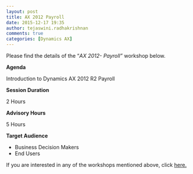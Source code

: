 ```yaml
---
layout: post
title: AX 2012 Payroll
date: 2015-12-17 19:35
author: tejaswini.radhakrishnan
comments: true
categories: [Dynamics AX]
---
```

Please find the details of the “<em>AX 2012</em><em>- Payroll”</em> workshop below.

<strong>Agenda</strong>

Introduction to Dynamics AX 2012 R2 Payroll

<strong>Session Duration</strong>

2 Hours

<strong>Advisory Hours</strong>

5 Hours

<strong>Target Audience</strong>
<ul>
	<li>Business Decision Makers</li>
	<li>End Users</li>
</ul>
If you are interested in any of the workshops mentioned above, click <a href="mailto:blog_ptsdynamics@microsoft.com?Subject=Dynamics%20AX%20Workshops%20-%20Registration&amp;Body=PLEASE%20FILL%20IN%20THE%20FOLLOWING%20DETAILS%0A%0AName%3A%0ACompany%20Name%3A%0APartner%20ID%3A%0AContact%20number%3A%0AEmail%20ID%3A%0AProducts%20interested%20in%3A%0ASessions%20interested%20in%3A">here.</a>
